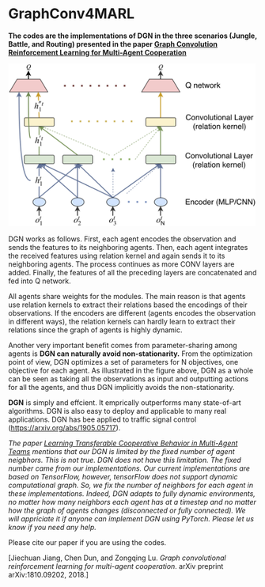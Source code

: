 # GraphConv4MARL

**The codes are the implementations of DGN in the three scenarios (Jungle, Battle, and Routing) presented in the paper
[Graph Convolution Reinforcement Learning for Multi-Agent Cooperation](https://arxiv.org/abs/1810.09202)**

<img src="arch.png" alt="DGN" width="500">

DGN works as follows. First, each agent encodes the observation and sends the features to its neighboring agents. Then, each agent integrates the received features using relation kernel and again sends it to its neighboring agents. The process continues as more CONV layers are added. Finally, the features of all the preceding layers are concatenated and fed into Q network. 

All agents share weights for the modules. The main reason is that agents use relation kernels to extract their relations based the encodings of their observations. If the encoders are different (agents encodes the observation in different ways), the relation kernels can hardly learn to extract their relations since the graph of agents is highly dynamic. 

Another very important benefit comes from parameter-sharing among agents is **DGN can naturally avoid non-stationarity.** From the optimization point of view, DGN optimizes a set of parameters for N objectives, one objective for each agent. As illustrated in the figure above, DGN as a whole can be seen as taking all the observations as input and outputting actions for all the agents, and thus DGN implicitly avoids the non-stationarity. 

**DGN** is simply and effcient. It emprically outperforms many state-of-art algorithms. DGN is also easy to deploy and applicable to many real applications. DGN has bee applied to traffic signal control (https://arxiv.org/abs/1905.05717). 

*The paper [Learning Transferable Cooperative Behavior in Multi-Agent Teams](https://arxiv.org/pdf/1906.01202.pdf) mentions that our DGN is limited by the fixed number of agent neigbhors. This is not true. DGN does not have this limitation. The fixed number came from our implementations. Our current implementations are based on TensorFlow, however, tensorFlow does not support dynamic computational graph. So, we fix the number of neighbors for each agent in these implementations. Indeed, DGN adapts to fully dynamic environments, no matter how many neighbors each agent has at a timestep and no matter how the graph of agents changes (disconnected or fully connected). We will appriciate it if anyone can implement DGN using PyTorch. Please let us know if you need any help.*




Please cite our paper if you are using the codes.

[Jiechuan Jiang, Chen Dun, and Zongqing Lu. *Graph convolutional reinforcement learning for multi-agent cooperation*. arXiv preprint arXiv:1810.09202, 2018.]

